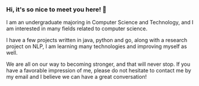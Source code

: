 ### Hi, it's so nice to meet you here! 👋
I am an undergraduate majoring in Computer Science and Technology, and I am interested in many fields related to computer science.

I have a few projects written in java, python and go, along with a research project on NLP, I am learning many technologies and improving myself as well.

We are all on our way to becoming stronger, and that will never stop. If you have a favorable impression of me, please do not hesitate to contact me by my email and I believe we can have a great conversation!
<!--
**EvanTheBoy/EvanTheBoy** is a ✨ _special_ ✨ repository because its `README.md` (this file) appears on your GitHub profile.

Here are some ideas to get you started:

- 🔭 I’m currently working on ...
- 🌱 I’m currently learning ...
- 👯 I’m looking to collaborate on ...
- 🤔 I’m looking for help with ...
- 💬 Ask me about ...
- 📫 How to reach me: ...
- 😄 Pronouns: ...
- ⚡ Fun fact: ...
-->
